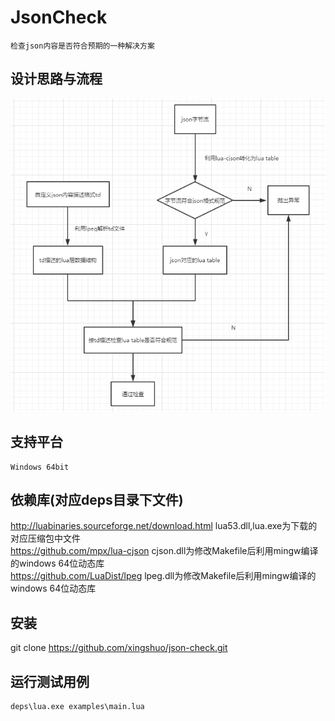 JsonCheck
=========
    检查json内容是否符合预期的一种解决方案

设计思路与流程
-----
![flowchart](https://github.com/xingshuo/json-check/blob/master/flowchart.png)

支持平台
-----
    Windows 64bit

依赖库(对应deps目录下文件)
-----
http://luabinaries.sourceforge.net/download.html    lua53.dll,lua.exe为下载的对应压缩包中文件<br>
https://github.com/mpx/lua-cjson    cjson.dll为修改Makefile后利用mingw编译的windows 64位动态库<br>
https://github.com/LuaDist/lpeg     lpeg.dll为修改Makefile后利用mingw编译的windows 64位动态库<br>

安装
-----
   git clone https://github.com/xingshuo/json-check.git

运行测试用例
-----
    deps\lua.exe examples\main.lua
